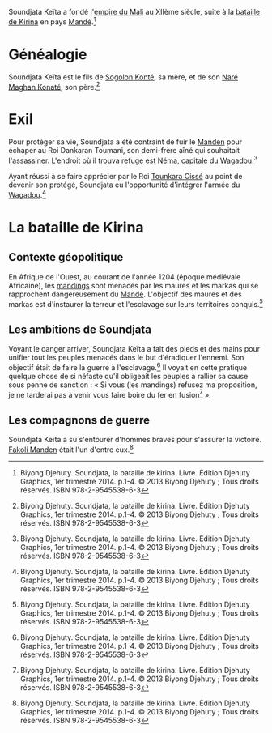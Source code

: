 <!-- TITLE: Soundjata Keïta -->
<!-- SUBTITLE: Présentation de Soundjata Keïta -->

Soundjata Keïta a fondé l'[empire du Mali](/geographie/empire-du-mali) au XIIème siècle, suite à la [bataille de Kirina](/evenement/bataille-de-kirina) en pays [Mandé](/geographie/mande).[^1]

# Généalogie
Soundjata Keïta est le fils de [Sogolon Konté](/personnalite/sogolon-konte), sa mère, et de son [Naré Maghan Konaté](/personnalite/nare-maghan-konate), son père.[^1]

# Exil
Pour protéger sa vie, Soundjata a été contraint de fuir le [Manden](/geographie/manden) pour échaper au Roi Dankaran Toumani, son demi-frère aîné qui souhaitait l'assassiner. L'endroit où il trouva refuge est [Néma](/geographie/nema), capitale du [Wagadou](/geographie/wagadou).[^1]

Ayant réussi à se faire apprécier par le Roi [Tounkara Cissé](/personnalite/tounkara-cisse) au point de devenir son protégé, Soundjata eu l'opportunité d'intégrer l'armée du [Wagadou](/geographie/wagadou).[^1]

# La bataille de Kirina
## Contexte géopolitique
En Afrique de l'Ouest, au courant de l'année 1204 (époque médiévale Africaine), les [mandings](/peuple/manding) sont menacés par les maures et les markas qui se rapprochent dangereusement du [Mandé](/geographie/mande). L'objectif des maures et des markas est d'instaurer la terreur et l'esclavage sur leurs territoires conquis.[^1]

## Les ambitions de Soundjata
Voyant le danger arriver, Soundjata Keïta a fait des pieds et des mains pour unifier tout les peuples menacés dans le but d'éradiquer l'ennemi. Son objectif était de faire la guerre à l'esclavage.[^1] Il voyait en cette pratique quelque chose de si néfaste qu'il obligeait les peuples à rallier sa cause sous penne de sanction : « Si vous (les mandings) refusez ma proposition, je ne tarderai pas à venir vous faire boire du fer en fusion[^1] ».

## Les compagnons de guerre
Soundjata Keïta a su s'entourer d'hommes braves pour s'assurer la victoire. [Fakoli Manden](/personnalite/fakoli-manden) était l'un d'entre eux.[^1]


[^1]: Biyong Djehuty. Soundjata, la bataille de kirina. Livre. Édition Djehuty Graphics, 1er trimestre 2014. p.1-4. © 2013 Biyong Djehuty ; Tous droits réservés. ISBN 978-2-9545538-6-3